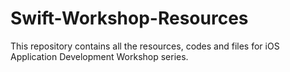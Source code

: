 # Swift-Workshop-Resources  

This repository contains all the resources, codes and files for iOS Application Development Workshop series.

